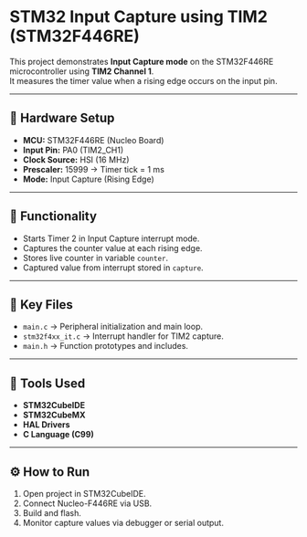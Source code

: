 # STM32 Input Capture using TIM2 (STM32F446RE)

This project demonstrates **Input Capture mode** on the STM32F446RE microcontroller using **TIM2 Channel 1**.  
It measures the timer value when a rising edge occurs on the input pin.

---

## 🔧 Hardware Setup
- **MCU:** STM32F446RE (Nucleo Board)
- **Input Pin:** PA0 (TIM2_CH1)
- **Clock Source:** HSI (16 MHz)
- **Prescaler:** 15999 → Timer tick = 1 ms
- **Mode:** Input Capture (Rising Edge)

---

## 🧠 Functionality
- Starts Timer 2 in Input Capture interrupt mode.
- Captures the counter value at each rising edge.
- Stores live counter in variable `counter`.
- Captured value from interrupt stored in `capture`.

---

## 📂 Key Files
- `main.c` → Peripheral initialization and main loop.
- `stm32f4xx_it.c` → Interrupt handler for TIM2 capture.
- `main.h` → Function prototypes and includes.

---

## 🧰 Tools Used
- **STM32CubeIDE**
- **STM32CubeMX**
- **HAL Drivers**
- **C Language (C99)**

---

## ⚙️ How to Run
1. Open project in STM32CubeIDE.
2. Connect Nucleo-F446RE via USB.
3. Build and flash.
4. Monitor capture values via debugger or serial output.
